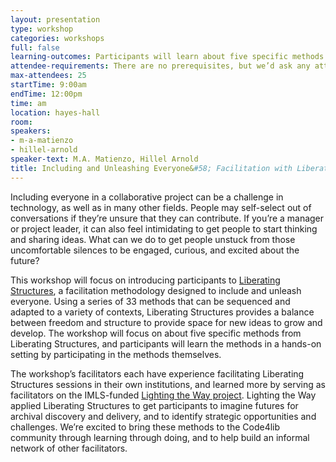 ```yaml
---
layout: presentation
type: workshop
categories: workshops
full: false
learning-outcomes: Participants will learn about five specific methods from Liberating Structures that can be adapted to a variety of contexts. We will also provide some additional context on how to facilitate effectively. Participants will receive a copy of all presentation materials for reuse under a Creative Commons license.
attendee-requirements: There are no prerequisites, but we’d ask any attendees to stay for the whole workshop, and to bring paper and a writing implement.
max-attendees: 25
startTime: 9:00am
endTime: 12:00pm
time: am
location: hayes-hall
room:
speakers:
- m-a-matienzo
- hillel-arnold
speaker-text: M.A. Matienzo, Hillel Arnold
title: Including and Unleashing Everyone&#58; Facilitation with Liberating Structures
---
```

Including everyone in a collaborative project can be a challenge in technology, as well as in many other fields. People may self-select out of conversations if they’re unsure that they can contribute. If you’re a manager or project leader, it can also feel intimidating to get people to start thinking and sharing ideas. What can we do to get people unstuck from those uncomfortable silences to be engaged, curious, and excited about the future?

This workshop will focus on introducing participants to [Liberating Structures](https://www.liberatingstructures.com/), a facilitation methodology designed to include and unleash everyone. Using a series of 33 methods that can be sequenced and adapted to a variety of contexts, Liberating Structures provides a balance between freedom and structure to provide space for new ideas to grow and develop. The workshop will focus on about five specific methods from Liberating Structures, and participants will learn the methods in a hands-on setting by participating in the methods themselves.

The workshop’s facilitators each have experience facilitating Liberating Structures sessions in their own institutions, and learned more by serving as facilitators on the IMLS-funded [Lighting the Way project](https://lightingtheway.stanford.edu/). Lighting the Way applied Liberating Structures to get participants to imagine futures for archival discovery and delivery, and to identify strategic opportunities and challenges. We’re excited to bring these methods to the Code4lib community through learning through doing, and to help build an informal network of other facilitators.
